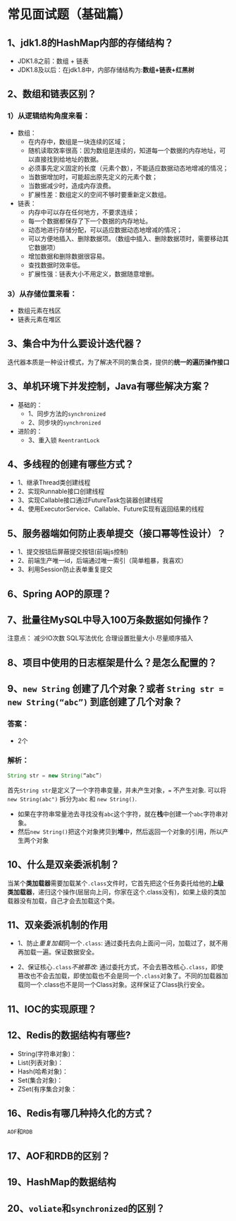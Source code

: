 # 常见面试题（基础篇）

## 1、jdk1.8的HashMap内部的存储结构？
- JDK1.8之前：数组 + 链表
- JDK1.8及以后：在jdk1.8中，内部存储结构为:**数组+链表+红黑树**


## 2、数组和链表区别？
### 1）从逻辑结构角度来看：
- 数组：
    - 在内存中，数组是一块连续的区域；
    - 随机读取效率很高：因为数组是连续的，知道每一个数据的内存地址，可以直接找到给地址的数据。
    - 必须事先定义固定的长度（元素个数），不能适应数据动态地增减的情况；
    - 当数据增加时，可能超出原先定义的元素个数；
    - 当数据减少时，造成内存浪费。
    - 扩展性差：数组定义的空间不够时要重新定义数组。
- 链表：
    - 内存中可以存在任何地方，不要求连续；
    - 每一个数据都保存了下一个数据的内存地址。
    - 动态地进行存储分配，可以适应数据动态地增减的情况；
    - 可以方便地插入、删除数据项。（数组中插入、删除数据项时，需要移动其它数据项）
    - 增加数据和删除数据很容易。
    - 查找数据时效率低。
    - 扩展性强：链表大小不用定义，数据随意增删。



### 3）从存储位置来看：
- 数组元素在栈区
- 链表元素在堆区


## 3、集合中为什么要设计迭代器？
迭代器本质是一种设计模式，为了解决不同的集合类，提供的**统一的遍历操作接口**

## 3、单机环境下并发控制，Java有哪些解决方案？
- 基础的：
    - 1、同步方法的`synchronized`
    - 2、同步块的`synchronized`
- 进阶的：
    - 3、重入锁 `ReentrantLock`

## 4、多线程的创建有哪些方式？
- 1、继承Thread类创建线程
- 2、实现Runnable接口创建线程
- 3、实现Callable接口通过FutureTask包装器创建线程
- 4、使用ExecutorService、Callable、Future实现有返回结果的线程

## 5、服务器端如何防止表单提交（接口幂等性设计）？
- 1、提交按钮后屏蔽提交按钮(前端js控制)
- 2、前端生产唯一id，后端通过唯一索引（简单粗暴，我喜欢）
- 3、利用Session防止表单重复提交

## 6、Spring AOP的原理？

## 7、批量往MySQL中导入100万条数据如何操作？
注意点：
    减少IO次数
    SQL写法优化
    合理设置批量大小
    尽量顺序插入

## 8、项目中使用的日志框架是什么？是怎么配置的？

## 9、`new String` 创建了几个对象？或者 `String str = new String(“abc”)` 到底创建了几个对象？
### 答案：
- 2个
### 解析：
```java
String str = new String(“abc”)
```
首先`String str`是定义了一个字符串变量，并未产生对象，`=` 不产生对象.
可以将`new String(abc")` 拆分为`abc` 和 `new String()`.
- 如果在字符串常量池去寻找没有`abc`这个字符，就在**栈**中创建一个`abc`字符串对象。
- 然后`new String()`把这个对象拷贝到**堆**中，然后返回一个对象的引用，所以产生两个对象

## 10、什么是双亲委派机制？
当某个**类加载器**需要加载某个`.class`文件时，它首先把这个任务委托给他的**上级类加载器**，递归这个操作(层层向上问，你家在这个.class没有)，如果上级的类加载器没有加载，自己才会去加载这个类。

## 11、双亲委派机制的作用
- 1、防止*重复加载*同一个`.class`:
通过委托去向上面问一问，加载过了，就不用再加载一遍。保证数据安全。

- 2、保证核心`.class`*不被篡改*:
通过委托方式，不会去篡改核心`.class`，即使篡改也不会去加载，即使加载也不会是同一个`.class`对象了。不同的加载器加载同一个.class也不是同一个Class对象。这样保证了Class执行安全。


## 11、IOC的实现原理？


## 12、Redis的数据结构有哪些?
- String(字符串对象)：
- List(列表对象)：
- Hash(哈希对象)：
- Set(集合对象)：
- ZSet(有序集合对象：

## 16、Redis有哪几种持久化的方式？
`AOF`和`RDB`
## 17、AOF和RDB的区别？



## 19、HashMap的数据结构

## 20、`voliate`和`synchronized`的区别？